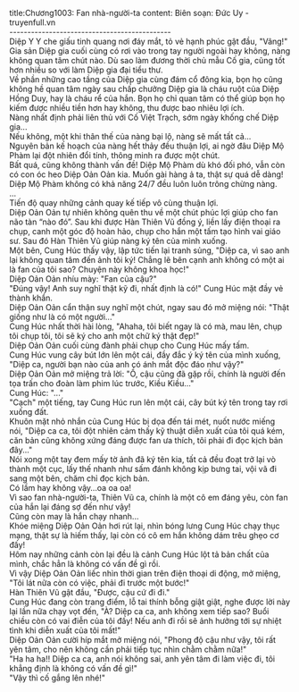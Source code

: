 title:Chương1003: Fan nhà-người-ta
content:
Biên soạn: Đức Uy - truyenfull.vn<br>---------------------------------------------<br>Diệp Y Y che giấu tinh quang nơi đáy mắt, tỏ vẻ hạnh phúc gật đầu, "Vâng!"<br>Gia sản Diệp gia cuối cùng có rơi vào trong tay người ngoài hay không, nàng không quan tâm chút nào. Dù sao làm đương thời chủ mẫu Cố gia, cũng tốt hơn nhiều so với làm Diệp gia đại tiểu thư.<br>Về phần những cao tầng của Diệp gia cùng đám cổ đông kia, bọn họ cũng không hề quan tâm ngày sau chấp chưởng Diệp gia là cháu ruột của Diệp Hồng Duy, hay là cháu rể của hắn. Bọn họ chỉ quan tâm có thể giúp bọn họ kiếm được nhiều tiền hơn hay không, thu được bao nhiêu lợi ích.<br>Nàng nhất định phải liên thủ với Cố Việt Trạch, sớm ngày khống chế Diệp gia...<br>Nếu không, một khi thân thế của nàng bại lộ, nàng sẽ mất tất cả...<br>Nguyên bản kế hoạch của nàng hết thảy đều thuận lợi, ai ngờ đâu Diệp Mộ Phàm lại đột nhiên đổi tính, thông minh ra được một chút.<br>Bất quá, cũng không thành vấn đề! Diệp Mộ Phàm dù khó đối phó, vẫn còn có con óc heo Diệp Oản Oản kia. Muốn gài hàng ả ta, thật sự quá dễ dàng! Diệp Mộ Phàm không có khả năng 24/7 đều luôn luôn trông chừng nàng.<br>...<br>Tiến độ quay những cảnh quay kế tiếp vô cùng thuận lợi.<br>Diệp Oản Oản tự nhiên không quên thu về một chút phúc lợi giúp cho fan não tàn “nào đó”. Sau khi được Hàn Thiên Vũ đồng ý, liền lấy điện thoại ra chụp, canh một góc độ hoàn hảo, chụp cho hắn một tấm tạo hình vai giáo sư. Sau đó Hàn Thiên Vũ giúp nàng ký tên của mình xuống.<br>Một bên, Cung Húc thấy vậy, lập tức tiến lại tranh sủng, "Diệp ca, vì sao anh lại không quan tâm đến ảnh tôi ký! Chẳng lẽ bên cạnh anh không có một ai là fan của tôi sao? Chuyện này không khoa học!"<br>Diệp Oản Oản nhíu mày: "Fan của cậu?"<br>"Đúng vậy! Anh suy nghĩ thật kỹ đi, nhất định là có!" Cung Húc mặt đầy vẻ thành khẩn.<br>Diệp Oản Oản cẩn thận suy nghĩ một chút, ngay sau đó mở miệng nói: "Thật giống như là có một người..."<br>Cung Húc nhất thời hài lòng, "Ahaha, tôi biết ngay là có mà, mau lên, chụp tôi chụp tôi, tôi sẽ ký cho anh một chữ ký thật đẹp!"<br>Diệp Oản Oản cuối cùng đành phải chụp cho Cung Húc mấy tấm.<br>Cung Húc vung cây bút lớn lên một cái, đầy đắc ý ký tên của mình xuống, "Diệp ca, người bạn nào của anh có ánh mắt độc đáo như vậy?"<br>Diệp Oản Oản mở miệng trả lời: "Ồ, cậu cũng đã gặp rồi, chính là người đến tọa trấn cho đoàn làm phim lúc trước, Kiều Kiều..."<br>Cung Húc: "..."<br>"Cạch" một tiếng, tay Cung Húc run lên một cái, cây bút ký tên trong tay rơi xuống đất.<br>Khuôn mặt nhỏ nhắn của Cung Húc bị dọa đến tái mét, nuốt nước miếng nói, "Diệp ca ca, tôi đột nhiên cảm thấy kỹ thuật diễn xuất của tôi quá kém, căn bản cũng không xứng đáng được fan ưa thích, tôi phải đi đọc kịch bản đây..."<br>Nói xong một tay đem mấy tờ ảnh đã ký tên kia, tất cả đều đoạt trở lại vò thành một cục, lấy thế nhanh như sấm đánh không kịp bưng tai, vội vã đi sang một bên, chăm chỉ đọc kịch bản.<br>Có lầm hay không vậy…oa oa oa!<br>Vì sao fan nhà-người-ta, Thiên Vũ ca, chính là một cô em đáng yêu, còn fan của hắn lại đáng sợ đến như vậy!<br>Cũng còn may là hắn chạy nhanh...<br>Khóe miệng Diệp Oản Oản hơi rút lại, nhìn bóng lưng Cung Húc chạy thục mạng, thật sự là hiếm thấy, lại còn có cô em hắn không dám trêu ghẹo cơ đấy!<br>Hôm nay những cảnh còn lại đều là cảnh Cung Húc lột tả bản chất của mình, chắc hẳn là không có vấn đề gì rồi.<br>Vì vậy Diệp Oản Oản liếc nhìn thời gian trên điện thoại di động, mở miệng, "Tôi lát nữa còn có việc, phải đi trước một bước!"<br>Hàn Thiên Vũ gật đầu, "Được, cậu cứ đi đi."<br>Cung Húc đang còn trang điểm, lỗ tai thính bỗng giật giật, nghe được lời này lại lần nữa chạy vọt đến, "À? Diệp ca ca, anh không xem tiếp sao? Buổi chiều còn có vai điễn của tôi đấy! Nếu anh đi rồi sẽ ảnh hưởng tới sự nhiệt tình khi diễn xuất của tôi mất!"<br>Diệp Oản Oản cười híp mắt mở miệng nói, "Phong độ cậu như vậy, tôi rất yên tâm, cho nên không cần phải tiếp tục nhìn chằm chằm nữa!"<br>"Ha ha ha!! Diệp ca ca, anh nói không sai, anh yên tâm đi làm việc đi, tôi khẳng định là không có vấn đề gì!"<br>"Vậy thì cố gắng lên nhé!"